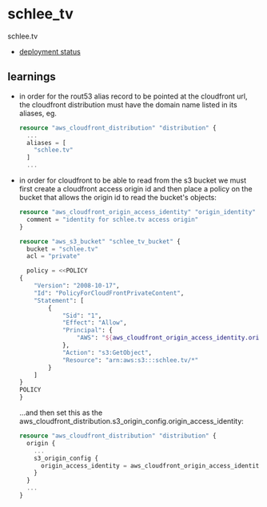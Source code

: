 # schlee_tv
schlee.tv

- [deployment status](https://github.com/schell/schlee_tv/actions)

## learnings
* in order for the rout53 alias record to be pointed at the cloudfront url, the
  cloudfront distribution must have the domain name listed in its aliases, eg.
  ```terraform
  resource "aws_cloudfront_distribution" "distribution" {
    ...
    aliases = [
      "schlee.tv"
    ]
    ...
  ```
* in order for cloudfront to be able to read from the s3 bucket we must first
  create a cloudfront access origin id and then place a policy on the bucket that
  allows the origin id to read the bucket's objects:
  ```terraform
  resource "aws_cloudfront_origin_access_identity" "origin_identity" {
    comment = "identity for schlee.tv access origin"
  }

  resource "aws_s3_bucket" "schlee_tv_bucket" {
    bucket = "schlee.tv"
    acl = "private"

    policy = <<POLICY
  {
      "Version": "2008-10-17",
      "Id": "PolicyForCloudFrontPrivateContent",
      "Statement": [
          {
              "Sid": "1",
              "Effect": "Allow",
              "Principal": {
                  "AWS": "${aws_cloudfront_origin_access_identity.origin_identity.iam_arn}"
              },
              "Action": "s3:GetObject",
              "Resource": "arn:aws:s3:::schlee.tv/*"
          }
      ]
  }
  POLICY
  }
  ```
  ...and then set this as the aws_cloudfront_distribution.s3_origin_config.origin_access_identity:
  ```terraform
  resource "aws_cloudfront_distribution" "distribution" {
    origin {
      ...
      s3_origin_config {
        origin_access_identity = aws_cloudfront_origin_access_identity.origin_identity.cloudfront_access_identity_path
      }
    }
    ...
  }
  ```
